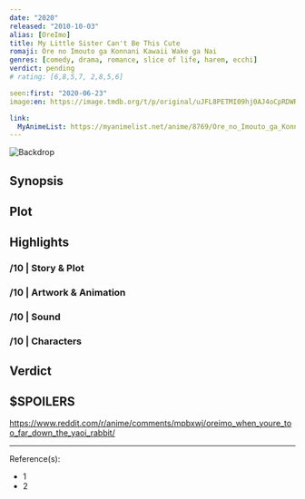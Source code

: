 ```yaml
---
date: "2020"
released: "2010-10-03"
alias: [OreImo]
title: My Little Sister Can't Be This Cute
romaji: Ore no Imouto ga Konnani Kawaii Wake ga Nai
genres: [comedy, drama, romance, slice of life, harem, ecchi]
verdict: pending
# rating: [6,8,5,7, 2,8,5,6]

seen:first: "2020-06-23"
image:en: https://image.tmdb.org/t/p/original/uJFL8PETMI09hj0AJ4oCpRDWRnk.jpg

link:
  MyAnimeList: https://myanimelist.net/anime/8769/Ore_no_Imouto_ga_Konnani_Kawaii_Wake_ga_Nai
---
```


![Backdrop]()

## Synopsis

## Plot

## Highlights

### /10 | Story & Plot

### /10 | Artwork & Animation

### /10 | Sound

### /10 | Characters

## Verdict

## $SPOILERS

<https://www.reddit.com/r/anime/comments/mpbxwj/oreimo_when_youre_too_far_down_the_yaoi_rabbit/>

<!-- CLOSING -->

---
Reference(s):

- 1
- 2
